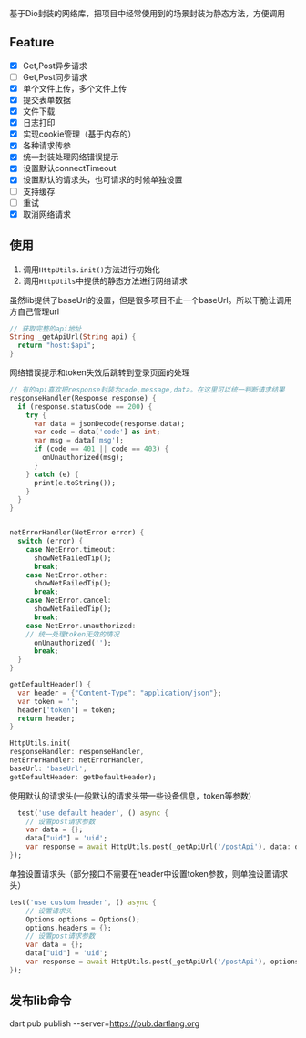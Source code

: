 基于Dio封装的网络库，把项目中经常使用到的场景封装为静态方法，方便调用

## Feature
- [x] Get,Post异步请求
- [ ] Get,Post同步请求
- [x] 单个文件上传，多个文件上传
- [x] 提交表单数据
- [x] 文件下载
- [x] 日志打印
- [x] 实现cookie管理（基于内存的）
- [x] 各种请求传参
- [x] 统一封装处理网络错误提示
- [x] 设置默认connectTimeout
- [x] 设置默认的请求头，也可请求的时候单独设置
- [ ] 支持缓存
- [ ] 重试
- [x] 取消网络请求

## 使用
1. 调用`HttpUtils.init()`方法进行初始化
2. 调用`HttpUtils`中提供的静态方法进行网络请求


虽然lib提供了baseUrl的设置，但是很多项目不止一个baseUrl。所以干脆让调用方自己管理url
```dart
// 获取完整的api地址
String _getApiUrl(String api) {
  return "host:$api";
}
```

网络错误提示和token失效后跳转到登录页面的处理
```dart
// 有的api喜欢把response封装为code,message,data。在这里可以统一判断请求结果
responseHandler(Response response) {
  if (response.statusCode == 200) {
    try {
      var data = jsonDecode(response.data);
      var code = data['code'] as int;
      var msg = data['msg'];
      if (code == 401 || code == 403) {
        onUnauthorized(msg);
      }
    } catch (e) {
      print(e.toString());
    }
  }
}


netErrorHandler(NetError error) {
  switch (error) {
    case NetError.timeout:
      showNetFailedTip();
      break;
    case NetError.other:
      showNetFailedTip();
      break;
    case NetError.cancel:
      showNetFailedTip();
      break;
    case NetError.unauthorized:
    // 统一处理token无效的情况
      onUnauthorized('');
      break;
  }
}

getDefaultHeader() {
  var header = {"Content-Type": "application/json"};
  var token = '';
  header['token'] = token;
  return header;
}

HttpUtils.init(
responseHandler: responseHandler,
netErrorHandler: netErrorHandler,
baseUrl: 'baseUrl',
getDefaultHeader: getDefaultHeader);
```

使用默认的请求头(一般默认的请求头带一些设备信息，token等参数)
```dart
  test('use default header', () async {
    // 设置post请求参数
    var data = {};
    data["uid"] = 'uid';
    var response = await HttpUtils.post(_getApiUrl('/postApi'), data: data);
});
```

单独设置请求头（部分接口不需要在header中设置token参数，则单独设置请求头）
```dart
test('use custom header', () async {
    // 设置请求头
    Options options = Options();
    options.headers = {};
    // 设置post请求参数
    var data = {};
    data["uid"] = 'uid';
    var response = await HttpUtils.post(_getApiUrl('/postApi'), options: options, data: data);
});
```

## 发布lib命令
dart pub publish --server=https://pub.dartlang.org